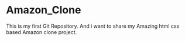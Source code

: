 # Amazon_Clone
This is my first Git Repository. And i want to share my Amazing html css based Amazon clone project.

